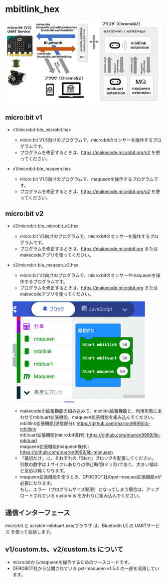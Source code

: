 # mbitlink_hex

![](images/mbituart.png)

## micro:bit v1

- v1/microbit-ble_microbit.hex

	- micro:bit V1.5向けのプログラムで、micro:bitのセンサーを操作するプログラムです。
	- プログラムを修正するときは、https://makecode.microbit.org/v2 を使ってください。

- v1/microbit-ble_maqeen.hex

	- micro:bit V1.5向けのプログラムで、maqueenを操作するプログラムです。
	- プログラムを修正するときは、https://makecode.microbit.org/v2 を使ってください。

## micro:bit v2

- v2/microbit-ble_microbit_v2.hex

	- micro:bit V2向けのプログラムで、micro:bitのセンサーを操作するプログラムです。
	- プログラムを修正するときは、https://makecode.microbit.org または makecodeアプリを使ってください。

- v2/microbit-ble_maqeen_v2.hex

	- micro:bit V2向けのプログラムで、micro:bitのセンサーやmaqueenを操作するプログラムです。
	- プログラムを修正するときは、https://makecode.microbit.org または makecodeアプリを使ってください。

	![](images/makecode.png)

	- makecodeの拡張機能の組み込みで、mbitlink拡張機能と、利用形態にあわせてmbituart拡張機能、maqueen拡張機能を組み込んでください。<br>
	mbitlink拡張機能(通信部分): https://github.com/marron9999/lib-mbitlink<br>
	mbituart拡張機能(micro:bit操作): https://github.com/marron9999/lib-mbituart<br>
	maqueen拡張機能(maqueen操作): https://github.com/marron9999/lib-maqueen
	- 「最初だけ」に、それぞれの「Start」ブロックを配置してください。<br>
	引数の数字は１サイクルあたりの停止時間(ミリ秒)であり、大きい値ほど反応は鈍くなります。
	- maqueen拡張機能を使うとき、DFROBOT社のpxt-maquee拡張機能nが必要になります。<br>
	もし、エラー（プログラムサイズ制限）となってしまう場合は、アップロードされている custom.ts をかわりに組み込んでください。


## 通信インターフェース

micro:bit と scratch-mbituart.exe/ブラウザ は、Bluetooth LE の UARTサービス を使って会話します。

## v1/custom.ts、v2/custom.ts について

- micro:bitからmaqueenを操作するためのソースコードです。
- DFROBOT社から公開されている pxt-maqueen v1.5.4 の一部を流用しています。
